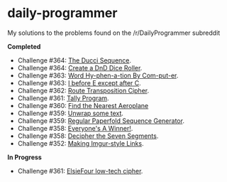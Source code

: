 # daily-programmer
My solutions to the problems found on the /r/DailyProgrammer subreddit

**Completed**
- Challenge #364: [The Ducci Sequence](https://www.reddit.com/r/dailyprogrammer/comments/8sjcl0/20180620_challenge_364_intermediate_the_ducci/).
- Challenge #364: [Create a DnD Dice Roller](https://www.reddit.com/r/dailyprogrammer/comments/8s0cy1/20180618_challenge_364_easy_create_a_dice_roller/).
- Challenge #363: [Word Hy-phen-a-tion By Com-put-er](https://www.reddit.com/r/dailyprogrammer/comments/8qxpqd/20180613_challenge_363_intermediate_word/).
- Challenge #363: [I before E except after C](https://www.reddit.com/r/dailyprogrammer/comments/8q96da/20180611_challenge_363_easy_i_before_e_except/).
- Challenge #362: [Route Transposition Cipher](https://www.reddit.com/r/dailyprogrammer/comments/8n8tog/20180530_challenge_362_intermediate_route/).
- Challenge #361: [Tally Program](https://www.reddit.com/r/dailyprogrammer/comments/8jcffg/20180514_challenge_361_easy_tally_program/).
- Challenge #360: [Find the Nearest Aeroplane](https://www.reddit.com/r/dailyprogrammer/comments/8i5zc3/20180509_challenge_360_intermediate_find_the/)
- Challenge #359: [Unwrap some text](https://www.reddit.com/r/dailyprogrammer/comments/8gjc3k/20180502_challenge_359_intermediate_unwrap_some/).
- Challenge #359: [Regular Paperfold Sequence Generator](https://www.reddit.com/r/dailyprogrammer/comments/8g0iil/20180430_challenge_359_easy_regular_paperfold/).
- Challenge #358: [Everyone's A Winner!](https://www.reddit.com/r/dailyprogrammer/comments/8ewq2e/20180425_challenge_358_intermediate_everyones_a/).
- Challenge #358: [Decipher the Seven Segments](https://www.reddit.com/r/dailyprogrammer/comments/8eger3/20180423_challenge_358_easy_decipher_the_seven/).
- Challenge #352: [Making Imgur-style Links](https://www.reddit.com/r/dailyprogrammer/comments/7yyt8e/20180220_challenge_352_easy_making_imgurstyle/).
  
**In Progress**
- Challenge #361: [ElsieFour low-tech cipher](https://www.reddit.com/r/dailyprogrammer/comments/8jvbzg/20180516_challenge_361_intermediate_elsiefour/).
